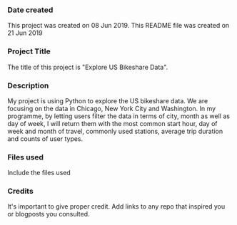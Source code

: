 ### Date created
This project was created on 08 Jun 2019.
This README file was created on 21 Jun 2019

### Project Title
The title of this project is "Explore US Bikeshare Data".

### Description
My project is using Python to explore the US bikeshare data. We are focusing on the data in Chicago, New York City and Washington. In my programme, by letting users filter the data in terms of city, month as well as day of week, I will return them with the most common start hour, day of week and month of travel, commonly used stations, average trip duration and counts of user types.

### Files used
Include the files used

### Credits
It's important to give proper credit. Add links to any repo that inspired you or blogposts you consulted.

